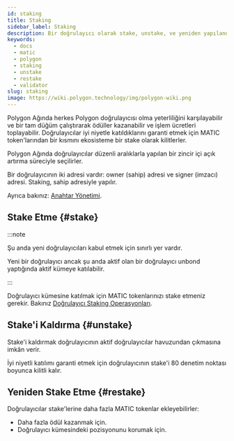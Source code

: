 ```yaml
---
id: staking
title: Staking
sidebar_label: Staking
description: Bir doğrulayıcı olarak stake, unstake, ve yeniden yapılandırma
keywords:
  - docs
  - matic
  - polygon
  - staking
  - unstake
  - restake
  - validator
slug: staking
image: https://wiki.polygon.technology/img/polygon-wiki.png
---
```


Polygon Ağında herkes Polygon doğrulayıcısı olma yeterliliğini karşılayabilir ve bir tam düğüm çalıştırarak ödüller kazanabilir ve işlem ücretleri toplayabilir. Doğrulayıcılar iyi niyetle katıldıklarını garanti etmek için MATIC token'larından bir kısmını ekosisteme bir stake olarak kilitlerler.

Polygon Ağında doğrulayıcılar düzenli aralıklarla yapılan bir zincir içi açık artırma süreciyle seçilirler.

Bir doğrulayıcının iki adresi vardır: owner (sahip) adresi ve signer (imzacı) adresi. Staking, sahip adresiyle yapılır.

Ayrıca bakınız: [Anahtar Yönetimi](key-management.md).

## Stake Etme {#stake}

:::note

Şu anda yeni doğrulayıcıları kabul etmek için sınırlı yer vardır.

Yeni bir doğrulayıcı ancak şu anda aktif olan bir doğrulayıcı unbond yaptığında aktif kümeye katılabilir.

:::

Doğrulayıcı kümesine katılmak için MATIC tokenlarınızı stake etmeniz gerekir. Bakınız [Doğrulayıcı Staking Operasyonları](/docs/maintain/validate/validator-staking-operations).

## Stake'i Kaldırma {#unstake}

Stake'i kaldırmak doğrulayıcının aktif doğrulayıcılar havuzundan çıkmasına imkân verir.

İyi niyetli katılımı garanti etmek için doğrulayıcının stake'i 80 denetim noktası boyunca kilitli kalır.

## Yeniden Stake Etme {#restake}

Doğrulayıcılar stake'lerine daha fazla MATIC tokenlar ekleyebilirler:

* Daha fazla ödül kazanmak için.
* Doğrulayıcı kümesindeki pozisyonunu korumak için.
